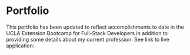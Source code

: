 # Portfolio
This portfolio has been updated to reflect accomplishments to date in the UCLA Extension Bootcamp for Full-Stack Developers in addition to providing some details about my current profession.
See link to live application:
